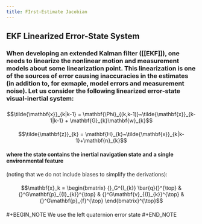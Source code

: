 ```yaml
---
title: FIrst-Estimate Jacobian
---
```


## EKF Linearized Error-State System
### When developing an extended Kalman filter ([[EKF]]), one needs to linearize the nonlinear motion and measurement models about some linearization point. This linearization is one of the sources of error causing inaccuracies in the estimates (in addition to, for exmaple, model errors and measurement noise). Let us consider the following linearized error-state visual-inertial system:
###
$$\tilde{\mathbf{x}}_{k|k-1} = \mathbf{\Phi}_{(k,k-1)}~\tilde{\mathbf{x}}_{k-1|k-1} + \mathbf{G}_{k}\mathbf{w}_{k}$$
####
$$\tilde{\mathbf{z}}_{k} = \mathbf{H}_{k}~\tilde{\mathbf{x}}_{k|k-1}+\mathbf{n}_{k}$$
#### where the state contains the inertial navigation state and a single environmental feature 
(noting that we do not include biases to simplify the derivations):
####
$$\mathbf{x}_k =
	\begin{bmatrix}
	{}_G^{I_{k}} \bar{q}{}^{\top}
	& {}^G\mathbf{p}_{{I}_{k}}^{\top}
	& {}^G\mathbf{v}_{{I}_{k}}^{\top}
	& {}^G\mathbf{p}_{f}^{\top}
	\end{bmatrix}^{\top}$$
####
#+BEGIN_NOTE
We use the left quaternion error state 
#+END_NOTE
